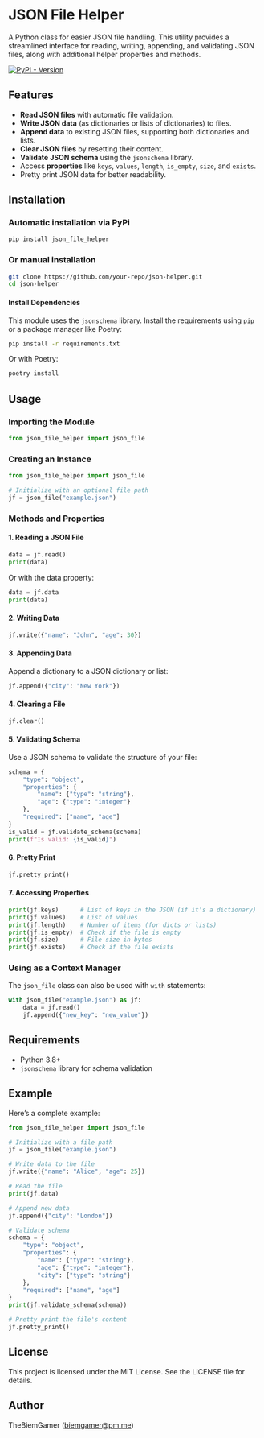 # JSON File Helper

A Python class for easier JSON file handling. This utility provides a streamlined interface for reading, writing, appending, and validating JSON files, along with additional helper properties and methods.

[![PyPI - Version](https://img.shields.io/pypi/v/json_file_helper?style=flat&logo=python)](https://pypi.org/project/json_file_helper/)

## Features

- **Read JSON files** with automatic file validation.
- **Write JSON data** (as dictionaries or lists of dictionaries) to files.
- **Append data** to existing JSON files, supporting both dictionaries and lists.
- **Clear JSON files** by resetting their content.
- **Validate JSON schema** using the `jsonschema` library.
- Access **properties** like `keys`, `values`, `length`, `is_empty`, `size`, and `exists`.
- Pretty print JSON data for better readability.

## Installation

### Automatic installation via PyPi
```bash
pip install json_file_helper
```

### Or manual installation
```bash
git clone https://github.com/your-repo/json-helper.git
cd json-helper
```

#### Install Dependencies
This module uses the `jsonschema` library. Install the requirements using `pip` or a package manager like Poetry:

```bash
pip install -r requirements.txt
```

Or with Poetry:
```bash
poetry install
```

## Usage

### Importing the Module
```python
from json_file_helper import json_file
```

### Creating an Instance
```python
from json_file_helper import json_file

# Initialize with an optional file path
jf = json_file("example.json")
```

### Methods and Properties

#### **1. Reading a JSON File**
```python
data = jf.read()
print(data)
```

Or with the data property:
```python
data = jf.data
print(data)
```

#### **2. Writing Data**
```python
jf.write({"name": "John", "age": 30})
```

#### **3. Appending Data**
Append a dictionary to a JSON dictionary or list:
```python
jf.append({"city": "New York"})
```

#### **4. Clearing a File**
```python
jf.clear()
```

#### **5. Validating Schema**
Use a JSON schema to validate the structure of your file:
```python
schema = {
    "type": "object",
    "properties": {
        "name": {"type": "string"},
        "age": {"type": "integer"}
    },
    "required": ["name", "age"]
}
is_valid = jf.validate_schema(schema)
print(f"Is valid: {is_valid}")
```

#### **6. Pretty Print**
```python
jf.pretty_print()
```

#### **7. Accessing Properties**
```python
print(jf.keys)      # List of keys in the JSON (if it's a dictionary)
print(jf.values)    # List of values
print(jf.length)    # Number of items (for dicts or lists)
print(jf.is_empty)  # Check if the file is empty
print(jf.size)      # File size in bytes
print(jf.exists)    # Check if the file exists
```

### Using as a Context Manager
The `json_file` class can also be used with `with` statements:
```python
with json_file("example.json") as jf:
    data = jf.read()
    jf.append({"new_key": "new_value"})
```

## Requirements

- Python 3.8+
- `jsonschema` library for schema validation

## Example

Here’s a complete example:
```python
from json_file_helper import json_file

# Initialize with a file path
jf = json_file("example.json")

# Write data to the file
jf.write({"name": "Alice", "age": 25})

# Read the file
print(jf.data)

# Append new data
jf.append({"city": "London"})

# Validate schema
schema = {
    "type": "object",
    "properties": {
        "name": {"type": "string"},
        "age": {"type": "integer"},
        "city": {"type": "string"}
    },
    "required": ["name", "age"]
}
print(jf.validate_schema(schema))

# Pretty print the file's content
jf.pretty_print()
```

## License

This project is licensed under the MIT License. See the LICENSE file for details.

## Author

TheBiemGamer ([biemgamer@pm.me](mailto:biemgamer@pm.me))